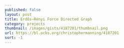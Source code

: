 ```yaml
---
published: false
layout: post
title: Erdős–Rényi Force Directed Graph
category: projects
thumbnail: /images/gists/4187201/thumbnail.png
url: https://bl.ocks.org/christophermanning/4187201
sort: -1
---
```

